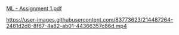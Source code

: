 [ML - Assignment 1.pdf](https://github.com/saeedstar07/Assignment1/files/10496360/ML.-.Assignment.1.pdf)


https://user-images.githubusercontent.com/83773623/214487264-2481d2d8-8f67-4a82-ab01-44366357c86d.mp4

